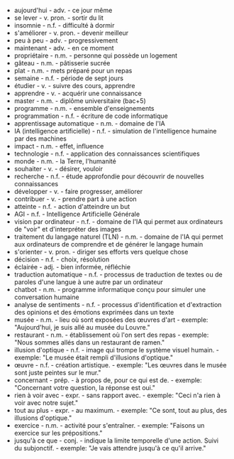 * aujourd'hui - adv. - ce jour même
* se lever - v. pron. - sortir du lit
* insomnie - n.f. - difficulté à dormir
* s'améliorer - v. pron. - devenir meilleur
* peu à peu - adv. - progressivement
* maintenant - adv. - en ce moment
* propriétaire - n.m. - personne qui possède un logement
* gâteau - n.m. - pâtisserie sucrée
* plat - n.m. - mets préparé pour un repas
* semaine - n.f. - période de sept jours
* étudier - v. - suivre des cours, apprendre
* apprendre - v. - acquérir une connaissance
* master - n.m. - diplôme universitaire (bac+5)
* programme - n.m. - ensemble d'enseignements
* programmation - n.f. - écriture de code informatique
* apprentissage automatique - n.m. - domaine de l'IA
* IA (intelligence artificielle) - n.f. - simulation de l'intelligence humaine par des machines
* impact - n.m. - effet, influence
* technologie - n.f. - application des connaissances scientifiques
* monde - n.m. - la Terre, l'humanité
* souhaiter - v. - désirer, vouloir
* recherche - n.f. - étude approfondie pour découvrir de nouvelles connaissances
* développer - v. - faire progresser, améliorer
* contribuer - v. - prendre part à une action
* atteinte - n.f. - action d'atteindre un but
* AGI - n.f. - Intelligence Artificielle Générale
* vision par ordinateur - n.f. - domaine de l'IA qui permet aux ordinateurs de "voir" et d'interpréter des images
* traitement du langage naturel (TLN) - n.m. - domaine de l'IA qui permet aux ordinateurs de comprendre et de générer le langage humain
* s'orienter - v. pron. - diriger ses efforts vers quelque chose
* décision - n.f. - choix, résolution
* éclairée - adj. - bien informée, réfléchie
* traduction automatique - n.f. - processus de traduction de textes ou de paroles d'une langue à une autre par un ordinateur
* chatbot - n.m. - programme informatique conçu pour simuler une conversation humaine
* analyse de sentiments - n.f. - processus d'identification et d'extraction des opinions et des émotions exprimées dans un texte
* musée - n.m. - lieu où sont exposées des œuvres d'art - exemple: "Aujourd'hui, je suis allé au musée du Louvre."
* restaurant - n.m. - établissement où l'on sert des repas - exemple: "Nous sommes allés dans un restaurant de ramen."
* illusion d'optique - n.f. - image qui trompe le système visuel humain. - exemple: "Le musée était rempli d'illusions d'optique."
* œuvre - n.f. - création artistique. - exemple: "Les œuvres dans le musée sont juste peintes sur le mur."
* concernant - prép. - à propos de, pour ce qui est de. - exemple: "Concernant votre question, la réponse est oui."
* rien à voir avec - expr. - sans rapport avec. - exemple: "Ceci n'a rien à voir avec notre sujet."
* tout au plus - expr. - au maximum. - exemple: "Ce sont, tout au plus, des illusions d'optique."
* exercice - n.m. - activité pour s'entraîner. - exemple: "Faisons un exercice sur les prépositions."
* jusqu'à ce que - conj. - indique la limite temporelle d'une action. Suivi du subjonctif. - exemple: "Je vais attendre jusqu'à ce qu'il arrive."
